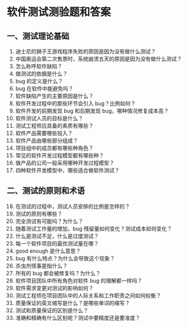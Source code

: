 # 软件测试测验题和答案

## 一、测试理论基础 

1. 迪士尼的狮子王游戏程序失败的原因是因为没有做什么测试？   
2. 中国奥运会第二次售票时，系统崩溃五天的原因是因为没有做什么测试？  
3. 怎么称呼软件缺陷？  
4. 做测试的依据是什么？  
5. bug 的定义是什么？  
6. bug 在软件中能避免吗？  
7. 软件缺陷产生的主要原因是什么？  
8. 软件开发过程中的那些环节会引入 bug？比例如何？    
9. 软件开发的前期发现 bug 和后期发现 bug，哪种情况修复成本高？  
10. 软件测试人员的目标是什么？  
11. 测试工程师应具备的素质有哪些？  
12. 软件产品需要哪些投入？  
13. 软件产品由哪些部分组成？  
14. 项目组中的成员都有哪些种角色？  
15. 常见的软件开发过程模型都有哪些种？  
16. 做产品的公司一般采用哪种开发过程模型？  
17. 四种软件开发模型中，哪些适合做软件测试？  

## 二、测试的原则和术语

18. 在测试的过程中，测试人员安排的比例是怎样的？  
19. 测试的原则有哪些？  
20. 完全测试有可能吗？为什么？  
21. 随着测试工作量的增加，bug 残留量如何变化？测试成本如何变化？  
22. 什么是测试不足，什么是过度测试？  
23. 每一个软件项目的最优测试量在哪？  
24. good enough 是什么意思？  
25. bug 有什么特点？为什么会导致这个现象？  
26. 杀虫剂怪事是指什么？  
27. 所有的 bug 都会被修复吗？为什么？  
28. 软件项目团队中所有角色对软件 bug 的理解都一样吗？  
29. 软件需求变更对测试的影响如何？   
30. 测试工程师在项目团队中的人际关系和工作职责之间如何权衡？  
31. 质量保证的英文缩写是什么？是哪些单词的缩写？  
32. 测试和质量保证的区别是什么？  
33. 准确和精确有什么区别呢？测试中要精度还是要准度？  